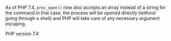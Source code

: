 As of PHP 7.4, `proc_open()` now also accepts an array instead of a string for the command.In that case, the process will be opened directly (without going through a shell) and
PHP will take care of any necessary argument escaping.

PHP version 7.4